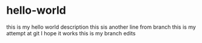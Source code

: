 # hello-world
this is my hello world description
this sis another line from branch
this is my attempt at git I hope it works
this is my branch edits

